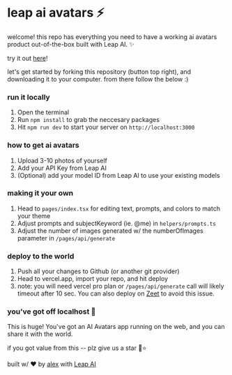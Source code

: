 # leap ai avatars ⚡️

welcome! this repo has everything you need to have a working ai avatars product out-of-the-box built with Leap AI. ✨

try it out [here](https://ai-avatars.vercel.app/)!

let's get started by forking this repository (button top right), and downloading it to your computer. from there follow the below :)

### run it locally

1. Open the terminal
2. Run `npm install` to grab the neccesary packages
3. Hit `npm run dev` to start your server on `http://localhost:3000`

### how to get ai avatars

1. Upload 3-10 photos of yourself
2. Add your API Key from Leap AI
3. (Optional) add your model ID from Leap AI to use your existing models

### making it your own

1. Head to `pages/index.tsx` for editing text, prompts, and colors to match your theme
2. Adjust prompts and subjectKeyword (ie. @me) in `helpers/prompts.ts`
3. Adjust the number of images generated w/ the numberOfImages parameter in `/pages/api/generate`

### deploy to the world

1. Push all your changes to Github (or another git provider)
2. Head to vercel.app, import your repo, and hit deploy
3. note: you will need vercel pro plan or `/pages/api/generate` call will likely timeout after 10 sec. You can also deploy on [Zeet](https://zeet.co/) to avoid this issue.

### you've got off localhost 👏

This is huge! You've got an AI Avatars app running on the web, and you can share it with the world.

if you got value from this -- plz give us a star 🙂⭐

built w/ ❤️ by [alex](https://twitter.com/thealexshaq) with [Leap AI](https://tryleap.ai)
